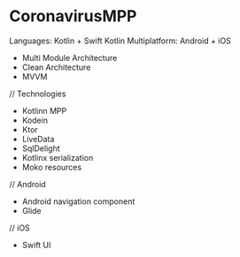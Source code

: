 # CoronavirusMPP

Languages: Kotlin + Swift
Kotlin Multiplatform: Android + iOS

* Multi Module Architecture
* Clean Architecture
* MVVM

// Technologies
* Kotlinn MPP
* Kodein
* Ktor
* LiveData
* SqlDelight
* Kotlinx serialization
* Moko resources

// Android
* Android navigation component
* Glide

// iOS
* Swift UI
